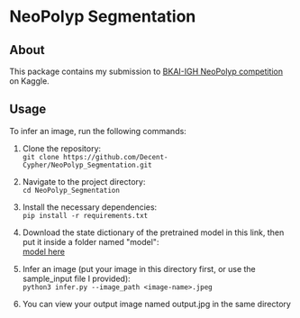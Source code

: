 # NeoPolyp Segmentation


## About
This package contains my submission to [BKAI-IGH NeoPolyp competition](https://www.kaggle.com/c/bkai-igh-neopolyp/overview) on Kaggle.


## Usage

To infer an image, run the following commands:

1. Clone the repository:\
   ```git clone https://github.com/Decent-Cypher/NeoPolyp_Segmentation.git```
   
2. Navigate to the project directory:\
   ```cd NeoPolyp_Segmentation```

3. Install the necessary dependencies:\
   ```pip install -r requirements.txt```

4. Download the state dictionary of the pretrained model in this link, then put it inside a folder named "model":\
[model here](https://husteduvn-my.sharepoint.com/:u:/g/personal/binh_nd225475_sis_hust_edu_vn/EQw4URb9dLpMgYACDCpWTFgB-vSRcEGF6v7-YKjZ6PMEFg?e=WvVYV9)
   
3. Infer an image (put your image in this directory first, or use the sample_input file I provided):\
   ```python3 infer.py --image_path <image-name>.jpeg```
   
4. You can view your output image named output.jpg in the same directory
